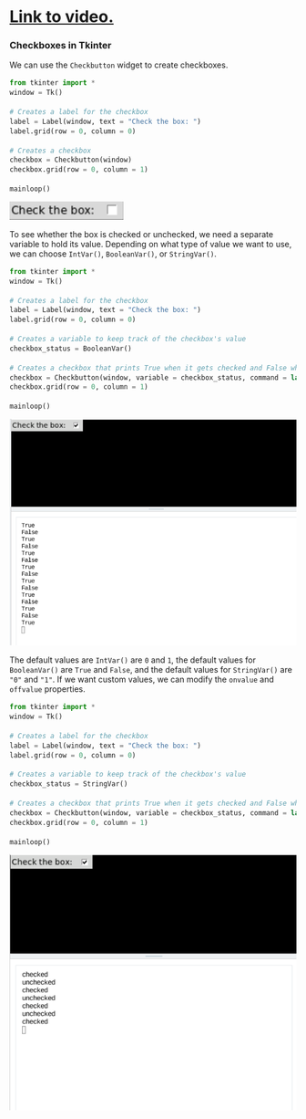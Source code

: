 # [Link to video.](https://www.youtube.com/watch?v=K2dkRWVLtb8&list=PLVD25niNi0BlwZxjcVF6-vcOdAicWlRjC)

### Checkboxes in Tkinter

We can use the `Checkbutton` widget to create checkboxes.

```python
from tkinter import *
window = Tk()

# Creates a label for the checkbox
label = Label(window, text = "Check the box: ")
label.grid(row = 0, column = 0)

# Creates a checkbox
checkbox = Checkbutton(window)
checkbox.grid(row = 0, column = 1)

mainloop()
```

![](../Images/Tkinter_Checkbox_1_codeHS.png)

To see whether the box is checked or unchecked, we need a separate variable to hold its value. Depending on what type of value we want to use, we can choose `IntVar()`, `BooleanVar()`, or `StringVar()`.

```python
from tkinter import *
window = Tk()

# Creates a label for the checkbox
label = Label(window, text = "Check the box: ")
label.grid(row = 0, column = 0)

# Creates a variable to keep track of the checkbox's value
checkbox_status = BooleanVar()

# Creates a checkbox that prints True when it gets checked and False when it gets unchecked
checkbox = Checkbutton(window, variable = checkbox_status, command = lambda: print(checkbox_status.get()))
checkbox.grid(row = 0, column = 1)

mainloop()
```

![](../Images/Tkinter_Checkbox_2_codeHS.png)

The default values are `IntVar()` are `0` and `1`, the default values for `BooleanVar()` are `True` and `False`, and the default values for `StringVar()` are `"0"` and `"1"`. If we want custom values, we can modify the `onvalue` and `offvalue` properties.
```python
from tkinter import *
window = Tk()

# Creates a label for the checkbox
label = Label(window, text = "Check the box: ")
label.grid(row = 0, column = 0)

# Creates a variable to keep track of the checkbox's value
checkbox_status = StringVar()

# Creates a checkbox that prints True when it gets checked and False when it gets unchecked
checkbox = Checkbutton(window, variable = checkbox_status, command = lambda: print(checkbox_status.get()), onvalue = "checked", offvalue = "unchecked")
checkbox.grid(row = 0, column = 1)

mainloop()
```

![](../Images/Tkinter_Checkbox_3_codeHS.png)
